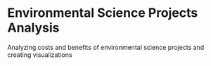 # Environmental Science Projects Analysis
Analyzing costs and benefits of environmental science projects and creating visualizations
